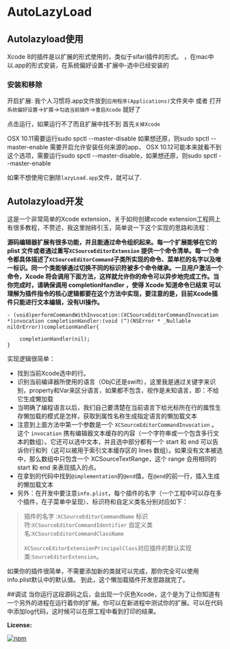 # AutoLazyLoad

## Autolazyload使用
Xcode 8的插件是以扩展的形式使用的，类似于sifari插件的形式。
，在mac中以.app的形式安装，在系统偏好设置-扩展中-选中已经安装的
### 安装和移除
开启扩展:
我个人习惯将.app文件放到`应用程序(Applications)`文件夹中
或者
打开`系统偏好设置`->`扩展`->`勾选当前插件`->`重启Xcode`
就好了 

点击运行，如果运行不了而且扩展中找不到
首先`关掉Xcode`

OSX 10.11需要运行sudo spctl --master-disable
如果想还原，则sudo spctl --master-enable
需要开启允许安装任何来源的app，
OSX 10.12可能本来就看不到这个选项，需要运行sudo spctl --master-disable，如果想还原，则sudo spctl --master-enable

如果不想使用它删除`lazyLoad.app`文件，就可以了.

## Autolazyload开发
这是一个非常简单的Xcode extension，关于如何创建xcode extension工程网上有很多教程，不赘述，我这里抛砖引玉，简单说一下这个实现的思路和流程：

**源码编辑器扩展有很多功能，并且能通过命令组织起来。每一个扩展能够在它的 plist 文件或者通过重写`XCSourceEditorExtension` 提供一个命令清单。每一个命令都具体描述了`XCSourceEditorCommand`子类所实现的命令、菜单栏的名字以及唯一标识。同一个类能够通过切换不同的标识符被多个命令继承。一旦用户激活一个命令，Xcode 将会调用下面方法，这样就允许你的命令可以异步地完成工作。当你完成时，请确保调用 completionHandler ，使得 Xcode 知道命令已结束
可以理解为插件指令的核心逻辑都要在这个方法中实现，要注意的是，目前Xcode插件只能进行文本编辑，没有UI操作。**

```objc
- (void)performCommandWithInvocation:(XCSourceEditorCommandInvocation *)invocation completionHandler:(void (^)(NSError * _Nullable nilOrError))completionHandler{
    
    completionHandler(nil);
}
```

实现逻辑很简单：
 
 *  找到当前Xcode选中的行。
 *  识别当前编译器所使用的语言（ObjC还是swift），这里我是通过关键字来识别，property和Var来区分语言，如果都不包含，视作是未知语言，即：不给它生成懒加载
 *  当明确了编程语言以后，我们自己要清楚在当前语言下给光标所在行的属性生存懒加载的模式是怎样，获取到属性名称生成指定语言的懒加载文本
 *  注意到上面方法中第一个参数是一个 `XCSourceEditorCommandInvocation` 。 这个 `invocation` 携有编辑器文本缓存的内容（一个字符串或一个包含多行文本的数组）。它还可以选中文本，并且选中部分都有一个 start 和 end 可以告诉你行和列（这可以被用于索引文本缓存区的 lines 数组）。如果没有文本被选中，那么数组中只包含一个 XCSourceTextRange，这个 range 会用相同的 start 和 end 来表现插入的点。
 *  在拿到的代码中找到`@implementation`的`@end`值，在`@end`的前一行，插入生成的懒加载文本
 *  另外：在开发中要注意`info.plist`，每个插件的名字（一个工程中可以存在多个插件，在子菜单中呈现）、标识符和自定义类名分别对应如下：

> 插件的名字 :`XCSourceEditorCommandName`
> 标识符:`XCSourceEditorCommandIdentifier`
>自定义类名:`XCSourceEditorCommandClassName` 
>
>`XCSourceEditorExtensionPrincipalClass`对应插件的默认实现类:`SourceEditorExtension`。

如果你的插件很简单，不需要添加新的类就可以完成，那你完全可以使用info.plist默认中的默认值。
到此，这个懒加载插件开发思路就完了。

##调试
当你运行这段源码之后，会出现一个灰色Xcode，这个是为了让你知道有一个另外的进程在运行着你的扩展。你可以在新进程中测试你的扩展。可以在代码中添加log代码，这时候可以在原工程中看到打印的结果。       

**License:**

[![npm](https://img.shields.io/npm/l/express.svg?style=flat-square)]()
